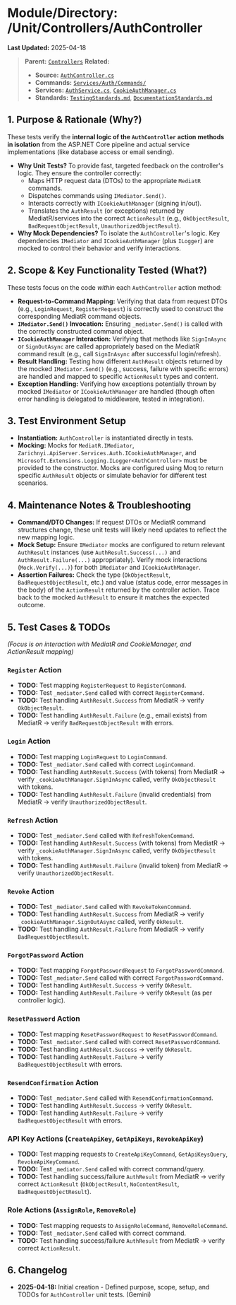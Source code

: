 # Module/Directory: /Unit/Controllers/AuthController

**Last Updated:** 2025-04-18

> **Parent:** [`Controllers`](../README.md)
> **Related:**
> * **Source:** [`AuthController.cs`](../../../../api-server/Controllers/AuthController.cs)
> * **Commands:** [`Services/Auth/Commands/`](../../../../api-server/Services/Auth/Commands/)
> * **Services:** [`AuthService.cs`](../../../../api-server/Services/Auth/AuthService.cs), [`CookieAuthManager.cs`](../../../../api-server/Services/Auth/CookieAuthManager.cs)
> * **Standards:** [`TestingStandards.md`](../../../../Docs/Development/TestingStandards.md), [`DocumentationStandards.md`](../../../../Docs/Development/DocumentationStandards.md)

## 1. Purpose & Rationale (Why?)

These tests verify the **internal logic of the `AuthController` action methods in isolation** from the ASP.NET Core pipeline and actual service implementations (like database access or email sending).

* **Why Unit Tests?** To provide fast, targeted feedback on the controller's logic. They ensure the controller correctly:
    * Maps HTTP request data (DTOs) to the appropriate `MediatR` commands.
    * Dispatches commands using `IMediator.Send()`.
    * Interacts correctly with `ICookieAuthManager` (signing in/out).
    * Translates the `AuthResult` (or exceptions) returned by MediatR/services into the correct `ActionResult` (e.g., `OkObjectResult`, `BadRequestObjectResult`, `UnauthorizedObjectResult`).
* **Why Mock Dependencies?** To isolate the `AuthController`'s logic. Key dependencies `IMediator` and `ICookieAuthManager` (plus `ILogger`) are mocked to control their behavior and verify interactions.

## 2. Scope & Key Functionality Tested (What?)

These tests focus on the code *within* each `AuthController` action method:

* **Request-to-Command Mapping:** Verifying that data from request DTOs (e.g., `LoginRequest`, `RegisterRequest`) is correctly used to construct the corresponding MediatR command objects.
* **`IMediator.Send()` Invocation:** Ensuring `_mediator.Send()` is called with the correctly constructed command object.
* **`ICookieAuthManager` Interaction:** Verifying that methods like `SignInAsync` or `SignOutAsync` are called appropriately based on the MediatR command result (e.g., call `SignInAsync` after successful login/refresh).
* **Result Handling:** Testing how different `AuthResult` objects returned by the mocked `IMediator.Send()` (e.g., success, failure with specific errors) are handled and mapped to specific `ActionResult` types and content.
* **Exception Handling:** Verifying how exceptions potentially thrown by mocked `IMediator` or `ICookieAuthManager` are handled (though often error handling is delegated to middleware, tested in integration).

## 3. Test Environment Setup

* **Instantiation:** `AuthController` is instantiated directly in tests.
* **Mocking:** Mocks for `MediatR.IMediator`, `Zarichnyi.ApiServer.Services.Auth.ICookieAuthManager`, and `Microsoft.Extensions.Logging.ILogger<AuthController>` must be provided to the constructor. Mocks are configured using Moq to return specific `AuthResult` objects or simulate behavior for different test scenarios.

## 4. Maintenance Notes & Troubleshooting

* **Command/DTO Changes:** If request DTOs or MediatR command structures change, these unit tests will likely need updates to reflect the new mapping logic.
* **Mock Setup:** Ensure `IMediator` mocks are configured to return relevant `AuthResult` instances (use `AuthResult.Success(...)` and `AuthResult.Failure(...)` appropriately). Verify mock interactions (`Mock.Verify(...)`) for both `IMediator` and `ICookieAuthManager`.
* **Assertion Failures:** Check the type (`OkObjectResult`, `BadRequestObjectResult`, etc.) and value (status code, error messages in the body) of the `ActionResult` returned by the controller action. Trace back to the mocked `AuthResult` to ensure it matches the expected outcome.

## 5. Test Cases & TODOs

*(Focus is on interaction with MediatR and CookieManager, and ActionResult mapping)*

### `Register` Action
* **TODO:** Test mapping `RegisterRequest` to `RegisterCommand`.
* **TODO:** Test `_mediator.Send` called with correct `RegisterCommand`.
* **TODO:** Test handling `AuthResult.Success` from MediatR -> verify `OkObjectResult`.
* **TODO:** Test handling `AuthResult.Failure` (e.g., email exists) from MediatR -> verify `BadRequestObjectResult` with errors.

### `Login` Action
* **TODO:** Test mapping `LoginRequest` to `LoginCommand`.
* **TODO:** Test `_mediator.Send` called with correct `LoginCommand`.
* **TODO:** Test handling `AuthResult.Success` (with tokens) from MediatR -> verify `_cookieAuthManager.SignInAsync` called, verify `OkObjectResult` with tokens.
* **TODO:** Test handling `AuthResult.Failure` (invalid credentials) from MediatR -> verify `UnauthorizedObjectResult`.

### `Refresh` Action
* **TODO:** Test `_mediator.Send` called with `RefreshTokenCommand`.
* **TODO:** Test handling `AuthResult.Success` (with tokens) from MediatR -> verify `_cookieAuthManager.SignInAsync` called, verify `OkObjectResult` with tokens.
* **TODO:** Test handling `AuthResult.Failure` (invalid token) from MediatR -> verify `UnauthorizedObjectResult`.

### `Revoke` Action
* **TODO:** Test `_mediator.Send` called with `RevokeTokenCommand`.
* **TODO:** Test handling `AuthResult.Success` from MediatR -> verify `_cookieAuthManager.SignOutAsync` called, verify `OkResult`.
* **TODO:** Test handling `AuthResult.Failure` from MediatR -> verify `BadRequestObjectResult`.

### `ForgotPassword` Action
* **TODO:** Test mapping `ForgotPasswordRequest` to `ForgotPasswordCommand`.
* **TODO:** Test `_mediator.Send` called with correct `ForgotPasswordCommand`.
* **TODO:** Test handling `AuthResult.Success` -> verify `OkResult`.
* **TODO:** Test handling `AuthResult.Failure` -> verify `OkResult` (as per controller logic).

### `ResetPassword` Action
* **TODO:** Test mapping `ResetPasswordRequest` to `ResetPasswordCommand`.
* **TODO:** Test `_mediator.Send` called with correct `ResetPasswordCommand`.
* **TODO:** Test handling `AuthResult.Success` -> verify `OkResult`.
* **TODO:** Test handling `AuthResult.Failure` -> verify `BadRequestObjectResult` with errors.

### `ResendConfirmation` Action
* **TODO:** Test `_mediator.Send` called with `ResendConfirmationCommand`.
* **TODO:** Test handling `AuthResult.Success` -> verify `OkResult`.
* **TODO:** Test handling `AuthResult.Failure` -> verify `BadRequestObjectResult` with errors.

### API Key Actions (`CreateApiKey`, `GetApiKeys`, `RevokeApiKey`)
* **TODO:** Test mapping requests to `CreateApiKeyCommand`, `GetApiKeysQuery`, `RevokeApiKeyCommand`.
* **TODO:** Test `_mediator.Send` called with correct command/query.
* **TODO:** Test handling success/failure `AuthResult` from MediatR -> verify correct `ActionResult` (`OkObjectResult`, `NoContentResult`, `BadRequestObjectResult`).

### Role Actions (`AssignRole`, `RemoveRole`)
* **TODO:** Test mapping requests to `AssignRoleCommand`, `RemoveRoleCommand`.
* **TODO:** Test `_mediator.Send` called with correct command.
* **TODO:** Test handling success/failure `AuthResult` from MediatR -> verify correct `ActionResult`.

## 6. Changelog

* **2025-04-18:** Initial creation - Defined purpose, scope, setup, and TODOs for `AuthController` unit tests. (Gemini)

